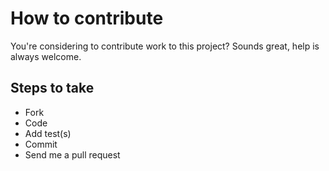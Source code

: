 # How to contribute

You're considering to contribute work to this project? Sounds great, help is always welcome.

## Steps to take

- Fork
- Code
- Add test(s)
- Commit
- Send me a pull request
